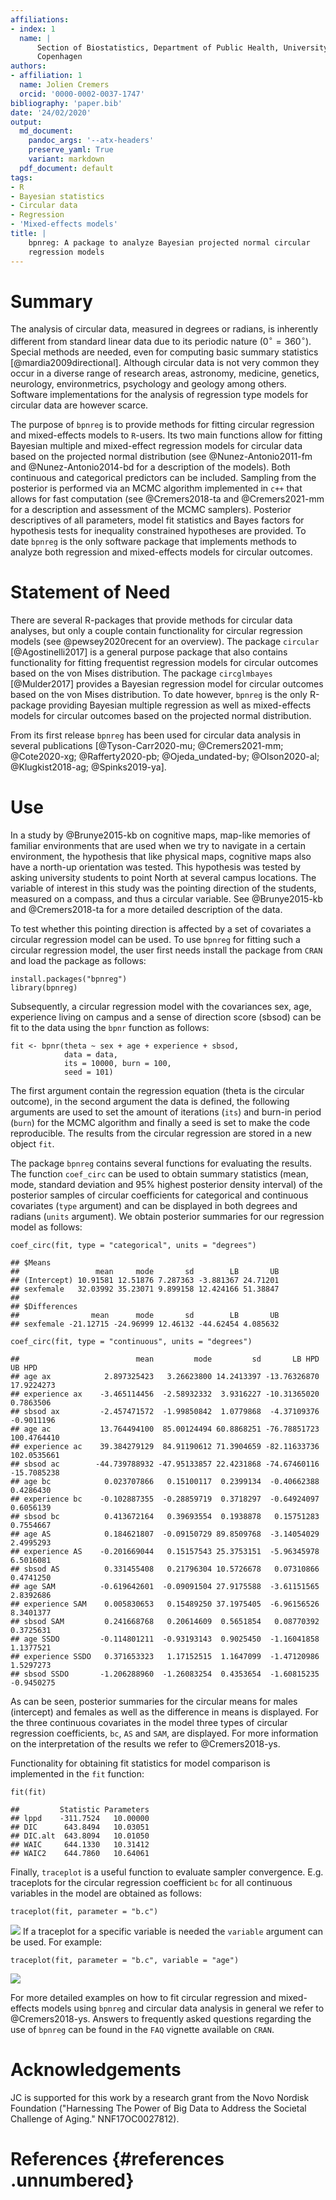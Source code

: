 ```yaml
---
affiliations:
- index: 1
  name: |
      Section of Biostatistics, Department of Public Health, University of
      Copenhagen
authors:
- affiliation: 1
  name: Jolien Cremers
  orcid: '0000-0002-0037-1747'
bibliography: 'paper.bib'
date: '24/02/2020'
output:
  md_document:
    pandoc_args: '--atx-headers'
    preserve_yaml: True
    variant: markdown
  pdf_document: default
tags:
- R
- Bayesian statistics
- Circular data
- Regression
- 'Mixed-effects models'
title: |
    bpnreg: A package to analyze Bayesian projected normal circular
    regression models
---
```


# Summary

The analysis of circular data, measured in degrees or radians, is
inherently different from standard linear data due to its periodic
nature ($0^\circ = 360^\circ$). Special methods are needed, even for
computing basic summary statistics [@mardia2009directional]. Although
circular data is not very common they occur in a diverse range of
research areas, astronomy, medicine, genetics, neurology,
environmetrics, psychology and geology among others. Software
implementations for the analysis of regression type models for circular
data are however scarce.

The purpose of `bpnreg` is to provide methods for fitting circular
regression and mixed-effects models to `R`-users. Its two main functions
allow for fitting Bayesian multiple and mixed-effect regression models
for circular data based on the projected normal distribution (see
@Nunez-Antonio2011-fm and @Nunez-Antonio2014-bd for a description of the
models). Both continuous and categorical predictors can be included.
Sampling from the posterior is performed via an MCMC algorithm
implemented in `c++` that allows for fast computation (see
@Cremers2018-ta and @Cremers2021-mm for a description and assessment of
the MCMC samplers). Posterior descriptives of all parameters, model fit
statistics and Bayes factors for hypothesis tests for inequality
constrained hypotheses are provided. To date `bpnreg` is the only
software package that implements methods to analyze both regression and
mixed-effects models for circular outcomes.

# Statement of Need

There are several R-packages that provide methods for circular data
analyses, but only a couple contain functionality for circular
regression models (see @pewsey2020recent for an overview). The package
`circular` [@Agostinelli2017] is a general purpose package that also
contains functionality for fitting frequentist regression models for
circular outcomes based on the von Mises distribution. The package
`circglmbayes` [@Mulder2017] provides a Bayesian regression model for
circular outcomes based on the von Mises distribution. To date however,
`bpnreg` is the only R-package providing Bayesian multiple regression as
well as mixed-effects models for circular outcomes based on the
projected normal distribution.

From its first release `bpnreg` has been used for circular data analysis
in several publications
[@Tyson-Carr2020-mu; @Cremers2021-mm; @Cote2020-xg; @Rafferty2020-pb; @Ojeda_undated-by; @Olson2020-al; @Klugkist2018-ag; @Spinks2019-ya].

# Use

In a study by @Brunye2015-kb on cognitive maps, map-like memories of
familiar environments that are used when we try to navigate in a certain
environment, the hypothesis that like physical maps, cognitive maps also
have a north-up orientation was tested. This hypothesis was tested by
asking university students to point North at several campus locations.
The variable of interest in this study was the pointing direction of the
students, measured on a compass, and thus a circular variable. See
@Brunye2015-kb and @Cremers2018-ta for a more detailed description of
the data.

To test whether this pointing direction is affected by a set of
covariates a circular regression model can be used. To use `bpnreg` for
fitting such a circular regression model, the user first needs install
the package from `CRAN` and load the package as follows:

``` {.r}
install.packages("bpnreg")
library(bpnreg)
```

Subsequently, a circular regression model with the covariances sex, age,
experience living on campus and a sense of direction score (sbsod) can
be fit to the data using the `bpnr` function as follows:

``` {.r}
fit <- bpnr(theta ~ sex + age + experience + sbsod,
            data = data,
            its = 10000, burn = 100,
            seed = 101)
```

The first argument contain the regression equation (theta is the
circular outcome), in the second argument the data is defined, the
following arguments are used to set the amount of iterations (`its`) and
burn-in period (`burn`) for the MCMC algorithm and finally a seed is set
to make the code reproducible. The results from the circular regression
are stored in a new object `fit`.

The package `bpnreg` contains several functions for evaluating the
results. The function `coef_circ` can be used to obtain summary
statistics (mean, mode, standard deviation and 95% highest posterior
density interval) of the posterior samples of circular coefficients for
categorical and continuous covariates (`type` argument) and can be
displayed in both degrees and radians (`units` argument). We obtain
posterior summaries for our regression model as follows:

``` {.r}
coef_circ(fit, type = "categorical", units = "degrees")
```

    ## $Means
    ##                 mean     mode       sd        LB       UB
    ## (Intercept) 10.91581 12.51876 7.287363 -3.881367 24.71201
    ## sexfemale   32.03992 35.23071 9.899158 12.424166 51.38847
    ## 
    ## $Differences
    ##                mean      mode       sd        LB       UB
    ## sexfemale -21.12715 -24.96999 12.46132 -44.62454 4.085632

``` {.r}
coef_circ(fit, type = "continuous", units = "degrees")
```

    ##                          mean         mode         sd       LB HPD      UB HPD
    ## age ax            2.897325423   3.26623800 14.2413397 -13.76326870  17.9224273
    ## experience ax    -3.465114456  -2.58932332  3.9316227 -10.31365020   0.7863506
    ## sbsod ax         -2.457471572  -1.99850842  1.0779868  -4.37109376  -0.9011196
    ## age ac           13.764494100  85.00124494 60.8868251 -76.78851723 100.4764410
    ## experience ac    39.384279129  84.91190612 71.3904659 -82.11633736 102.0535661
    ## sbsod ac        -44.739788932 -47.95133857 22.4231868 -74.67460116 -15.7085238
    ## age bc            0.023707866   0.15100117  0.2399134  -0.40662388   0.4286430
    ## experience bc    -0.102887355  -0.28859719  0.3718297  -0.64924097   0.6056139
    ## sbsod bc          0.413672164   0.39693554  0.1938878   0.15751283   0.7554667
    ## age AS            0.184621807  -0.09150729 89.8509768  -3.14054029   2.4995293
    ## experience AS    -0.201669044   0.15157543 25.3753151  -5.96345978   6.5016081
    ## sbsod AS          0.331455408   0.21796304 10.5726678   0.07310866   0.4741250
    ## age SAM          -0.619642601  -0.09091504 27.9175588  -3.61151565   2.8392686
    ## experience SAM    0.005830653   0.15489250 37.1975405  -6.96156526   8.3401377
    ## sbsod SAM         0.241668768   0.20614609  0.5651854   0.08770392   0.3725631
    ## age SSDO         -0.114801211  -0.93193143  0.9025450  -1.16041858   1.1377521
    ## experience SSDO   0.371653323   1.17152515  1.1647099  -1.47120986   1.5297273
    ## sbsod SSDO       -1.206288960  -1.26083254  0.4353654  -1.60815235  -0.9450275

As can be seen, posterior summaries for the circular means for males
(intercept) and females as well as the difference in means is displayed.
For the three continuous covariates in the model three types of circular
regression coefficients, `bc`, `AS` and `SAM`, are displayed. For more
information on the interpretation of the results we refer to
@Cremers2018-ys.

Functionality for obtaining fit statistics for model comparison is
implemented in the `fit` function:

``` {.r}
fit(fit)
```

    ##         Statistic Parameters
    ## lppd    -311.7524   10.00000
    ## DIC      643.8494   10.03051
    ## DIC.alt  643.8094   10.01050
    ## WAIC     644.1330   10.31412
    ## WAIC2    644.7860   10.64061

Finally, `traceplot` is a useful function to evaluate sampler
convergence. E.g. traceplots for the circular regression coefficient
`bc` for all continuous variables in the model are obtained as follows:

``` {.r}
traceplot(fit, parameter = "b.c")
```

![](paper_files/figure-markdown/unnamed-chunk-8-1.png) If a traceplot
for a specific variable is needed the `variable` argument can be used.
For example:

``` {.r}
traceplot(fit, parameter = "b.c", variable = "age")
```

![](paper_files/figure-markdown/unnamed-chunk-9-1.png)

For more detailed examples on how to fit circular regression and
mixed-effects models using `bpnreg` and circular data analysis in
general we refer to @Cremers2018-ys. Answers to frequently asked
questions regarding the use of `bpnreg` can be found in the `FAQ`
vignette available on `CRAN`.

# Acknowledgements

JC is supported for this work by a research grant from the Novo Nordisk
Foundation ("Harnessing The Power of Big Data to Address the Societal
Challenge of Aging." NNF17OC0027812).

# References {#references .unnumbered}
